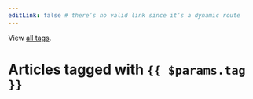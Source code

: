 ```yaml
---
editLink: false # there’s no valid link since it’s a dynamic route
---
```


<script setup>
    import ArticlesTaggedWith from '../.vitepress/theme/ArticlesTaggedWith.vue'
</script>

View [all tags](/tags).

# Articles tagged with `{{ $params.tag }}`

<ArticlesTaggedWith/>
